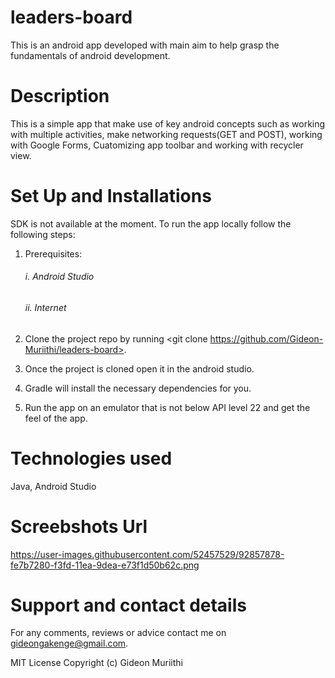 # leaders-board
This is an android app developed with main aim to help grasp the fundamentals of android development.

# Description
This is a simple app that make use of key android concepts such as working with multiple activities, make networking requests(GET and POST), working with 
Google Forms, Cuatomizing app toolbar and working with recycler view.

# Set Up and Installations
SDK is not available at the moment. To run the app locally follow the following steps:
1. Prerequisites:

    ######  i. Android Studio
     ###### ii. Internet 
     

2. Clone the project repo by running <git clone https://github.com/Gideon-Muriithi/leaders-board>.

3. Once the project is cloned open it in the android studio.

4. Gradle will install the necessary dependencies for you.

5. Run the app on an emulator that is not below API level 22 and get the feel of the app.

# Technologies used
Java, Android Studio

# Screebshots Url
https://user-images.githubusercontent.com/52457529/92857878-fe7b7280-f3fd-11ea-9dea-e73f1d50b62c.png

# Support and contact details
For any comments, reviews or advice contact me on gideongakenge@gmail.com.

MIT License Copyright (c) Gideon Muriithi
